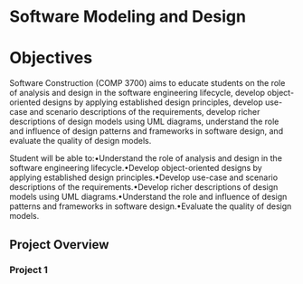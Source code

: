 # Software Modeling and Design

# Objectives
Software Construction (COMP 3700) aims to educate students on the role of analysis and design in the software engineering lifecycle, develop object-oriented designs by applying established design principles, develop use-case and scenario descriptions of the requirements, develop richer descriptions of design models using UML diagrams, understand the role and influence of design patterns and frameworks in software design, and evaluate the quality of design models.

Student will be able to:•Understand the role of analysis and design in the software engineering lifecycle.•Develop object-oriented designs by applying established design principles.•Develop use-case and scenario descriptions of the requirements.•Develop richer descriptions of design models using UML diagrams.•Understand the role and influence of design patterns and frameworks in software design.•Evaluate the quality of design models.

## Project Overview
### Project 1
